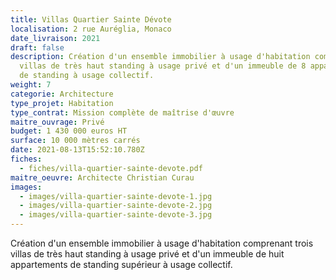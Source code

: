 ```yaml
---
title: Villas Quartier Sainte Dévote
localisation: 2 rue Auréglia, Monaco
date_livraison: 2021
draft: false
description: Création d'un ensemble immobilier à usage d'habitation comprenant 3
  villas de très haut standing à usage privé et d'un immeuble de 8 appartements
  de standing à usage collectif.
weight: 7
categorie: Architecture
type_projet: Habitation
type_contrat: Mission complète de maîtrise d'œuvre
maitre_ouvrage: Privé
budget: 1 430 000 euros HT
surface: 10 000 mètres carrés
date: 2021-08-13T15:52:10.780Z
fiches:
  - fiches/villa-quartier-sainte-devote.pdf
maitre_oeuvre: Architecte Christian Curau
images:
  - images/villa-quartier-sainte-devote-1.jpg
  - images/villa-quartier-sainte-devote-2.jpg
  - images/villa-quartier-sainte-devote-3.jpg
---
```

Création d'un ensemble immobilier à usage d'habitation comprenant trois villas de très haut standing à usage privé et d'un immeuble de huit appartements de standing supérieur à usage collectif.